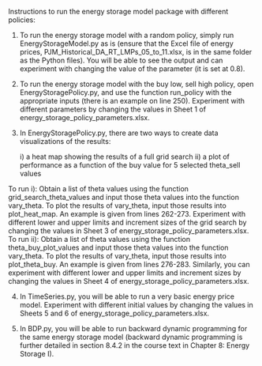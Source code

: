 Instructions to run the energy storage model package with different policies:

1. To run the energy storage model with a random policy, simply run EnergyStorageModel.py as is (ensure that the Excel file of energy prices, PJM_Historical_DA_RT_LMPs_05_to_11.xlsx, is in the same folder as the Python files). You will be able to see the output and can experiment with changing the value of the parameter (it is set at 0.8).

2. To run the energy storage model with the buy low, sell high policy, open EnergyStoragePolicy.py, and use the function run_policy with the appropriate inputs (there is an example on line 250). Experiment with different parameters by changing the values in Sheet 1 of energy_storage_policy_parameters.xlsx.

3. In EnergyStoragePolicy.py, there are two ways to create data visualizations of the results:

	i) a heat map showing the results of a full grid search
	ii) a plot of performance as a function of the buy value for 5 selected theta_sell values

To run i): Obtain a list of theta values using the function grid_search_theta_values and input those theta values into the function vary_theta. To plot the results of vary_theta, input those results into plot_heat_map. An example is given from lines 262-273. Experiment with different lower and upper limits and increment sizes of the grid search by changing the values in Sheet 3 of energy_storage_policy_parameters.xlsx.
To run ii): Obtain a list of theta values using the function theta_buy_plot_values and input those theta values into the function vary_theta. To plot the results of vary_theta, input those results into plot_theta_buy. An example is given from lines 276-283. Similarly, you can experiment with different lower and upper limits and increment sizes by changing the values in Sheet 4 of energy_storage_policy_parameters.xlsx.

4. In TimeSeries.py, you will be able to run a very basic energy price model. Experiment with different initial values by changing the values in Sheets 5 and 6 of energy_storage_policy_parameters.xlsx.

5. In BDP.py, you will be able to run backward dynamic programming for the same energy storage model (backward dynamic programming is further detailed in section 8.4.2 in the course text in Chapter 8: Energy Storage I).
